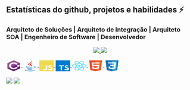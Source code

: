 ## Estatísticas do github, projetos e habilidades ⚡
### Arquiteto de Soluções | Arquiteto de Integração | Arquiteto SOA | Engenheiro de Software | Desenvolvedor 
<div>
<div align="center">
  <a href="https://github.com/flavrance">
  <img height="180em" src="https://github-readme-stats.vercel.app/api?username=flavrance&show_icons=true&theme=dracula&include_all_commits=true&count_private=true"/>
  <img height="180em" src="https://github-readme-stats.vercel.app/api/top-langs/?username=flavrance&layout=compact&langs_count=7&theme=dracula"/>
</div>
  
  
<div style="display: inline_block"><br>
  <img align="center" alt="flavrance-css" height="30" width="40" src="https://raw.githubusercontent.com/devicons/devicon/master/icons/csharp/csharp-original.svg">
  <img align="center" alt="flavrance-css" height="30" width="40" src="https://raw.githubusercontent.com/devicons/devicon/master/icons/java/java-original.svg">
  <img align="center" alt="flavrance-js" height="30" width="40" src="https://raw.githubusercontent.com/devicons/devicon/master/icons/javascript/javascript-plain.svg">
  <img align="center" alt="flavrance-ts" height="30" width="40" src="https://raw.githubusercontent.com/devicons/devicon/master/icons/typescript/typescript-plain.svg">
  <img align="center" alt="flavrance-react" height="30" width="40" src="https://raw.githubusercontent.com/devicons/devicon/master/icons/react/react-original.svg">
  <img align="center" alt="flavrance-html" height="30" width="40" src="https://raw.githubusercontent.com/devicons/devicon/master/icons/html5/html5-original.svg">
  <img align="center" alt="flavrance-css" height="30" width="40" src="https://raw.githubusercontent.com/devicons/devicon/master/icons/css3/css3-original.svg">   
<div>   
 </br>
  <a href="https://www.instagram.com/flavrance/" target="_blank"><img src="https://img.shields.io/badge/-Instagram-%23E4405F?style=for-the-badge&logo=instagram&logoColor=white" target="_blank"></a>
  <a href="https://www.linkedin.com/in/flavio-ribeiro-b814021a" target="_blank"><img src="https://img.shields.io/badge/-LinkedIn-%230077B5?style=for-the-badge&logo=linkedin&logoColor=white" target="_blank"></a> 
</div>
  
  

<!--
**flavrance/flavrance** is a ✨ _special_ ✨ repository because its `README.md` (this file) appears on your GitHub profile.

Here are some ideas to get you started:

- 🔭 I’m currently working on ...
- 🌱 I’m currently learning ...
- 👯 I’m looking to collaborate on ...
- 🤔 I’m looking for help with ...
- 💬 Ask me about ...
- 📫 How to reach me: ...
- 😄 Pronouns: ...
- ⚡ Fun fact: ...
-->
